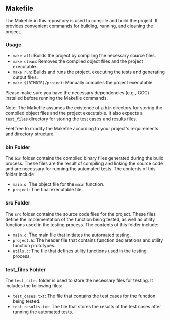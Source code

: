 ## Makefile

The Makefile in this repository is used to compile and build the project. It provides convenient commands for building, running, and cleaning the project.

### Usage

- `make all`: Builds the project by compiling the necessary source files.
- `make clean`: Removes the compiled object files and the project executable.
- `make run`: Builds and runs the project, executing the tests and generating output files.
- `make $(BINDIR)/project`: Manually compiles the project executable.

Please make sure you have the necessary dependencies (e.g., GCC) installed before running the Makefile commands.

Note: The Makefile assumes the existence of a `bin` directory for storing the compiled object files and the project executable. It also expects a `test_files` directory for storing the test cases and results files.

Feel free to modify the Makefile according to your project's requirements and directory structure.

### bin Folder

The `bin` folder contains the compiled binary files generated during the build process. These files are the result of compiling and linking the source code and are necessary for running the automated tests. The contents of this folder include:

- `main.o`: The object file for the `main` function.
- `project`: The final executable file.

### src Folder

The `src` folder contains the source code files for the project. These files define the implementation of the function being tested, as well as utility functions used in the testing process. The contents of this folder include:

- `main.c`: The main file that initiates the automated testing.
- `project.h`: The header file that contains function declarations and utility function prototypes.
- `utils.c`: The file that defines utility functions used in the testing process.

### test_files Folder

The `test_files` folder is used to store the necessary files for testing. It includes the following files:

- `test_cases.txt`: The file that contains the test cases for the function being tested.
- `test_results.txt`: The file that stores the results of the test cases after running the automated tests.
